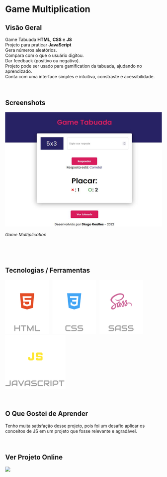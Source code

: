 # <b>Game Multiplication</b>

## <b>Visão Geral</b>
Game Tabuada <b>HTML</b>, <b>CSS</b> e <b>JS</b><br>
Projeto para praticar <b>JavaScript</b><br>
Gera números aleatórios.<br>
Compara com o que o usuário digitou.<br>
Dar feedback (positivo ou negativo).<br>
Projeto pode ser usado para gamification da tabuada, ajudando no aprendizado.<br>
Conta com uma interface simples e intuitiva, constraste e acessibilidade.
<br><br><br>


## <b>Screenshots</b>
![Screenshots](./img/screenshot-01.png)
<p>

_Game Multiplication_</p>
<br><br><br>


## <b>Tecnologias / Ferramentas</b>
![Bootstrap 5](https://raw.githubusercontent.com/DiogoRealles/diogorealles/develop/img/html.svg) &nbsp;
![SASS](https://raw.githubusercontent.com/DiogoRealles/diogorealles/develop/img/css.svg) &nbsp;
![CSS](https://raw.githubusercontent.com/DiogoRealles/diogorealles/develop/img/sass.svg) &nbsp;
![CSS](https://raw.githubusercontent.com/DiogoRealles/diogorealles/develop/img/js.svg) &nbsp;
<br><br><br>


## <b>O Que Gostei de Aprender</b>
Tenho muita satisfação desse projeto, pois foi um desafio aplicar os conceitos de JS em um projeto que fosse relevante e agradável.
<br><br><br>


## <b>Ver Projeto Online</b>
<a href="https://www.realles.tk/projects/project02/" target="_blank"><img src="https://img.shields.io/badge/Site-Projeto 02-black?style=for-the-badge&logo=JavaScript&logoColor=white"></a> &nbsp;
<br><br><br>